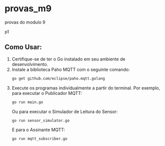 # provas_m9
provas do modulo 9


p1 

## Como Usar:

1. Certifique-se de ter o Go instalado em seu ambiente de desenvolvimento.
2. Instale a biblioteca Paho MQTT com o seguinte comando:
   ```bash
   go get github.com/eclipse/paho.mqtt.golang
   ```
3. Execute os programas individualmente a partir do terminal. Por exemplo, para executar o Publicador MQTT:
   ```bash
   go run main.go
   ```
   Ou para executar o Simulador de Leitura do Sensor:
   ```bash
   go run sensor_simulator.go
   ```
   E para o Assinante MQTT:
   ```bash
   go run mqtt_subscriber.go
   ```
